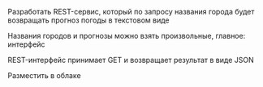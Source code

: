 Разработать REST-сервис, который по запросу названия города будет возвращать прогноз погоды в текстовом виде


Названия городов и прогнозы можно взять произвольные, главное: интерфейс


REST-интерфейс принимает GET и возвращает результат в виде JSON


Разместить в облаке